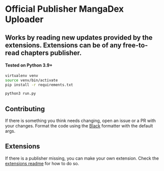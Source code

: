 # Official Publisher MangaDex Uploader
## Works by reading new updates provided by the extensions. Extensions can be of any free-to-read chapters publisher.
#### Tested on Python 3.9+


```bash
virtualenv venv
source venv/bin/activate
pip install -r requirements.txt

python3 run.py
```

## Contributing
If there is something you think needs changing, open an issue or a PR with your changes. Format the code using the [Black](https://pypi.org/project/black/) formatter with the default args.


## Extensions
If there is a publisher missing, you can make your own extension. Check the [extensions readme](publoader/extensions/CONTRIBUTING.md) for how to do so.